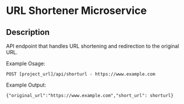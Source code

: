 # URL Shortener Microservice

## Description

API endpoint that handles URL shortening and redirection to the original URL.

Example Osage:

```POST [project_url]/api/shorturl - https://www.example.com```

Example Output:

```
{"original_url":"https://www.example.com","short_url": shorturl}
```
